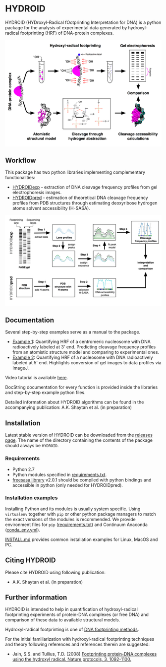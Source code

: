# HYDROID
HYDROID (HYDroxyl-Radical fOotprinting Interpretation for DNA) is a python package for the analysis of experimental data generated by hydroxyl-radical footprinting (HRF) of DNA-protein complexes.

![HRF](Figure1.png)

## Workflow

This package has two python libraries implementing complementary functionalities:
* [HYDROIDexp](../HYDROID/HYDROIDexp.py) - extraction of DNA cleavage frequency profiles from gel electrophoresis images.
* [HYDROIDpred](../HYDROID/HYDROIDpred.py) - estimation of theoretical DNA cleavage frequency profiles from PDB structures through estimating deoxyribose hydrogen atoms solvent accessibility (H-SASA).

![WF](Figure2.png)

## Documentation
Several step-by-step examples serve as a manual to the package.
* [Example 1](../examples/example1): Quantifying HRF of a centromeric nucleosome with DNA radioactively labeled at 3' end. Predicting cleavage frequency profiles from an atomistic structure model and comparing to experimental ones.
* [Example 2](../examples/example2): Quantifying HRF of a nucleosome with DNA radioactively labeled at 5' end. Highlights conversion of gel images to data profiles via ImageJ.

Video tutorial is available [here](https://www.youtube.com/playlist?list=PL_GHGdsPyn0nVSvrRnyvuvkRCrNBjqeuC).

DocString documentation for every function is provided inside the libraries and step-by-step example python files.

Detailed information about HYDROID algorithms can be found in the accompanying publication: A.K. Shaytan et al. (in preparation)


## Installation

Latest stable version of HYDROID can be downloaded from the [releases page](https://github.com/ncbi/HYDROID/releases).
The name of the directory containing the contents of the package should always be `HYDROID`.

### Requirements
- Python 2.7
- Python modules specified in [requirements.txt](requirements.txt). 
- [freesasa library](http://freesasa.github.io) v2.0.1 should be compiled with python bindings and accessible in python (only needed for HYDROIDpred).

### Installation examples

Installing Python and its modules is usually system specific. Using `virtualenv` together with `pip` or other python package managers to match the exact versions of the modules is recommended. We provide environment files for `pip` ([requirements.txt](requirements.txt)) and Continuum Anaconda ([conda_env.yml](conda_env.yml)).

[INSTALL.md](INSTALL.md) provides common installation examples for Linux, MacOS and PC.


## Citing HYDROID
Please cite HYDROID using following publication:
- A.K. Shaytan et al. (in preparation)

## Further information

HYDROID is intended to help in quantification of hydroxyl-radical footprinting experiments of protein-DNA complexes (or free DNA) and comparison of these data to available structural models.

Hydroxyl-radical footprinting is one of [DNA footprinting methods](https://en.wikipedia.org/wiki/DNA_footprinting).

For the initial familiarization with hydroxyl-radical footprinting techniques and theory following references and references therein are suggested:

* Jain, S.S. and Tullius, T.D. (2008) [Footprinting protein-DNA complexes using the hydroxyl radical. Nature protocols, 3, 1092-1100.](http://www.nature.com/nprot/journal/v3/n6/full/nprot.2008.72.html)


